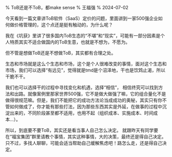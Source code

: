 % ToB还是不ToB，都make sense
% 王福强
% 2024-07-02

今天看到一篇文章讲ToB软件（SaaS）定价的问题，里面讲到一家500强企业如何做价格管理的，这个点还是挺有触动的，为什么呢？

我在《坑获》里讲了很多国内ToB生态的“不堪”和“现实”，可能有一部分因素是个人特质其实不适合做国内的ToB生意，也就是不想为，不愿为。

但不管是想做ToB还是不想做ToB，其实都有合理之处。

生态和市场就是这么个生态和市场，这个是个人很难改变的事情，面对这个生态和市场，我们可以选择“有远见”，觉得就是tmd是个沼泽地，干也是饮鸩止渴，所以干脆不干。

我们也可以选择干的过程中寻找变化和机遇，选择“相信”， 相信终究可以找到方法和出路。就像案例里那家世界500强，它不是做大做强了嘛，它的组合量化不是做得很规范嘛。但是，我们不能把它的成功方法论当成成功的奥秘，其实只有你不管如何做成了，你才能有那些打法，因为那些东西其实是外延，在做事的过程中沉淀出来的，不同阶段甚至都不适用，也用不起（组织成本、实施成本、时间成本...）。

所以，到底要不要ToB，其实还是看当事人自己怎么决定。 就跟昨天有同学要在“福宝集团”群里请教个事情，其实这种事情，大的决策，最终还是得自己决定。只不过，多找人聊聊，可能会适当帮助自己缓解焦虑吧！路怎么走，还是得自己决定。




